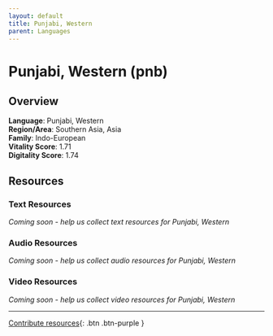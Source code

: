 ```yaml
---
layout: default
title: Punjabi, Western
parent: Languages
---
```


# Punjabi, Western (pnb)

## Overview

**Language**: Punjabi, Western  
**Region/Area**: Southern Asia, Asia  
**Family**: Indo-European  
**Vitality Score**: 1.71  
**Digitality Score**: 1.74  

## Resources

### Text Resources
*Coming soon - help us collect text resources for Punjabi, Western*

### Audio Resources
*Coming soon - help us collect audio resources for Punjabi, Western*

### Video Resources
*Coming soon - help us collect video resources for Punjabi, Western*

---

[Contribute resources](https://fairtrain.github.io/){: .btn .btn-purple }

